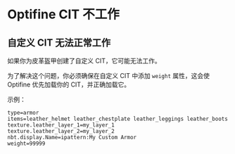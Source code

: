 # Optifine CIT 不工作

## 自定义 CIT 无法正常工作

如果你为皮革盔甲创建了自定义 CIT，它可能无法工作。

为了解决这个问题，你必须确保在自定义 CIT 中添加 `weight` 属性，这会使 Optifine 优先加载你的 CIT，并正确加载它。

示例：

```editorconfig
type=armor
items=leather_helmet leather_chestplate leather_leggings leather_boots
texture.leather_layer_1=my_layer_1
texture.leather_layer_2=my_layer_2
nbt.display.Name=ipattern:My Custom Armor
weight=99999
```
